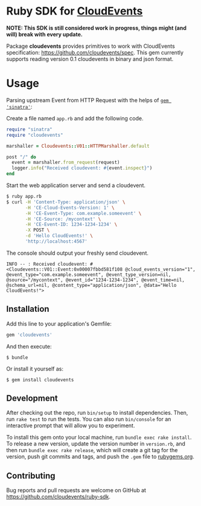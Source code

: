 # Ruby SDK for [CloudEvents](https://github.com/cloudevents/spec)

**NOTE: This SDK is still considered work in progress, things might (and will) break with every update.**

Package **cloudevents** provides primitives to work with CloudEvents specification: https://github.com/cloudevents/spec.
This gem currently supports reading version 0.1 cloudevents in binary and json format.

# Usage
Parsing upstream Event from HTTP Request with the helps of [`gem 'sinatra'`](https://github.com/sinatra/sinatra):

Create a file named `app.rb` and add the following code.
```ruby
require "sinatra"
require "cloudevents"

marshaller = Cloudevents::V01::HTTPMarshaller.default

post "/" do
  event = marshaller.from_request(request)
  logger.info("Received cloudevent: #{event.inspect}")
end

```

Start the web application server and send a cloudevent.
```sh
$ ruby app.rb
$ curl -H 'Content-Type: application/json' \
       -H 'CE-Cloud-Events-Version: 1' \
       -H 'CE-Event-Type: com.example.someevent' \
       -H 'CE-Source: /mycontext' \
       -H 'CE-Event-ID: 1234-1234-1234' \
       -X POST \
       -d 'Hello CloudEvents!' \
       'http://localhost:4567'
```

The console should output your freshly send cloudevent.
```
INFO -- : Received cloudevent: #<Cloudevents::V01::Event:0x00007fbbd581f108 @cloud_events_version="1", @event_type="com.example.someevent", @event_type_version=nil, @source="/mycontext", @event_id="1234-1234-1234", @event_time=nil, @schema_url=nil, @content_type="application/json", @data="Hello CloudEvents!">
```

## Installation

Add this line to your application's Gemfile:

```ruby
gem 'cloudevents'
```

And then execute:

    $ bundle

Or install it yourself as:

    $ gem install cloudevents

## Development

After checking out the repo, run `bin/setup` to install dependencies. Then, run `rake test` to run the tests. You can also run `bin/console` for an interactive prompt that will allow you to experiment.

To install this gem onto your local machine, run `bundle exec rake install`. To release a new version, update the version number in `version.rb`, and then run `bundle exec rake release`, which will create a git tag for the version, push git commits and tags, and push the `.gem` file to [rubygems.org](https://rubygems.org).

## Contributing

Bug reports and pull requests are welcome on GitHub at https://github.com/cloudevents/ruby-sdk.
